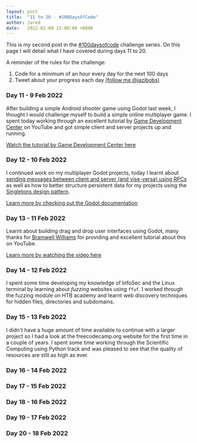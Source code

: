 ```yaml
---
layout: post
title:  "11 to 20 - #100DaysOfCode"
author: Jared
date:   2022-02-09 23:00:00 +0800
---
```


This is my second post in the [#100daysofcode](https://www.100daysofcode.com/) challenge series. On this page I will detail what I have covered during days 11 to 20.

A reminder of the rules for the challenge:

1. Code for a minimum of an hour every day for the next 100 days
2. Tweet about your progress each day [(follow me @jazibobs)](https://twitter.com/jazibobs)

### Day 11 - 9 Feb 2022

After building a simple Android shooter game using Godot last week, I thought I would challenge myself to build a simple online multiplayer game. I spent today working through an excellent tutorial by [Game Development Center](https://www.youtube.com/channel/UClseGZiVmeHamsjYmpbiAmQ) on YouTube and got simple client and server projects up and running.

[Watch the tutorial by Game Development Center here](https://www.youtube.com/watch?v=lnFN6YabFKg)

### Day 12 - 10 Feb 2022

I continued work on my multiplayer Godot projects, today I learnt about [sending messages between client and server (and vise-versa) using RPCs](https://docs.godotengine.org/en/stable/tutorials/networking/high_level_multiplayer.html#rpc) as well as how to better structure persistent data for my projects using the [Singletons design pattern](https://docs.godotengine.org/en/stable/tutorials/scripting/singletons_autoload.html).

[Learn more by checking out the Godot documentation](https://docs.godotengine.org/en/stable/tutorials/networking/high_level_multiplayer.html)

### Day 13 - 11 Feb 2022

Learnt about building drag and drop user interfaces using Godot, many thanks for [Bramwell Williams](https://twitter.com/bramreth) for providing and excellent tutorial about this on YouTube.

[Learn more by watching the video here](https://www.youtube.com/watch?v=iSpWZzL2i1o)

### Day 14 - 12 Feb 2022

I spent some time developing my knowledge of InfoSec and the Linux terminal by learning about *fuzzing* websites using `ffuf`. I worked through the fuzzing module on HTB academy and learnt web discovery techniques for hidden files, directories and subdomains.

### Day 15 - 13 Feb 2022

I didn't have a huge amount of time available to continue with a larger project so I had a look at the freecodecamp.org website for the first time in a couple of years. I spent some time working through the Scientific Computing using Python track and was pleased to see that the quality of resources are still as high as ever.

### Day 16 - 14 Feb 2022

### Day 17 - 15 Feb 2022

### Day 18 - 16 Feb 2022

### Day 19 - 17 Feb 2022

### Day 20 - 18 Feb 2022
